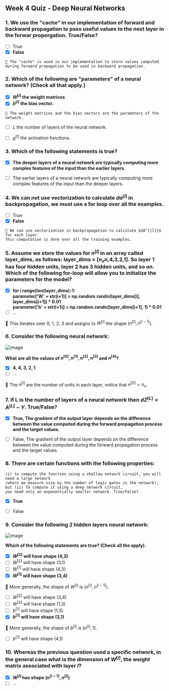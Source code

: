 ## Week 4 Quiz - Deep Neural Networks

### 1. We use the "cache" in our implementation of forward and backward propagation to pass useful values to the next layer in the forwar propergation. True/False?
- [ ] True
- [x] **False**
```
📌 The "cache" is used in our implementation to store values computed during forward propagation to be used in backward propagation.
```


### 2. Which of the following are "parameters" of a neural network? (Check all that apply.)
- [x] **$W^{[l]}$ the weight matrices**
- [x] **$b^{[l]}$ the bias vector.**
```
📌 The weight matrices and the bias vectors are the parameters of the network.
```
- [ ] $L$ the number of layers of the neural network.
- [ ] $g^{[l]}$ the activation functions.


### 3. Which of the following statements is true?
- [x] **The deeper layers of a neural network are typically computing more complex features of the input than the earlier layers.**
- [ ] The earlier layers of a neural network are typically computing more complex features of the input than the deeper layers.


### 4. We can not use vectorization to calculate $da^{[l]}$ in backpropagation, we must use a for loop over all the examples.
- [ ] True
- [x] **False**
```
📌 We can use vectorization in backpropagation to calculate $dA^{[l]}$ for each layer.
This computation is done over all the training examples.
```


### 5. Assume we store the values for $n^{[l]}$ in an array called layer_dims, as follows: layer_dims = [$n_xn$,4,3,2,1]. So layer 1 has four hidden units, layer 2 has 3 hidden units, and so on. Which of the following for-loop will allow you to initialize the parameters for the model?
- [x] **for i range(len(layer_dims)-1:<br>
      parameter['W' + str(i+1)] = np.random.randn(layer_dims[i], layer_dims[i+1]) * 0.01<br>
      parameter['b' + str(i+1)] = np.random.randn(layer_dims[i+1], 1) * 0.01**
- [ ] ...

📌 This iterates over 0, 1, 2, 3 and assigns to $W^{[l]}$ the shape ($n^{[l]}, n^{[l-1]}$).


### 6. Consider the following neural network:

![image](https://user-images.githubusercontent.com/55765292/176855405-99233139-6c8d-4292-b5a4-ae2b4c2888de.png)

**What are all the values of $n^{[0]},n^{[1]},n^{[2]},n^{[3]}$ and $n^{[4]}$?**
- [x] **4, 4, 3, 2, 1**
- [ ] ...

📌 The $n^{[l]}$ are the number of units in each layer, notice that $n^{[0]} = n_x$.


### 7. If L is the number of layers of a neural network then $dZ^{[L]} = A^{[L]} - Y$. True/False?
- [x] **True, The gradient of the output layer depends on the difference between the value computed during the forward propagation process and the target values.**
- [ ] False, The gradient of the output layer depends on the difference between the value computed during the forward propagation process and the target values.


### 8. There are certain functions with the following properties:
```
(i) to compute the function using a shallow network circuit, you will need a large network
(where we measure size by the number of logic gates in the network),
but (ii) To compute it using a deep network circuit,
you need only an exponentially smaller network. True/False?
```
- [x] **True**
- [ ] False


### 9. Consider the following 2 hidden layers neural network:

![image](https://user-images.githubusercontent.com/55765292/176856645-4e7d1eef-e170-4567-a685-7f02338187b6.png)

**Which of the following statements are true? (Check all the apply).**
- [x] **$W^{[2]}$ will have shape (4,3)**
- [ ] $W^{[2]}$ will have shape (3,1)
- [ ] $W^{[1]}$ will have shape (4,3)
- [x] **$W^{[1]}$ will have shape (3,4)**

📌 More generally, the shape of $W^{[l]}$ is ($n^{[l]}, n^{[l-1]}$).

- [ ] $W^{[2]}$ will have shape (3,4)
- [ ] $W^{[2]}$ will have shape (1,3)
- [ ] $b^{[1]}$ will have shape (1,3)
- [x] **$b^{[1]}$ will have shape (3,1)**

📌 More generally, the shape of $b^{[l]}$ is ($n^{[l]}, 1$).

- [ ] $b^{[1]}$ will have shape (4,1)


### 10. Whereas the previous question used a specific network, in the general case what is the dimension of $W^{[l]}$, the weight matrix associated with layer $l$?
- [x] **$W^{[l]}$ has shape ($n^{[l-1]}, n^{[l]}$)**
- [ ] ...
